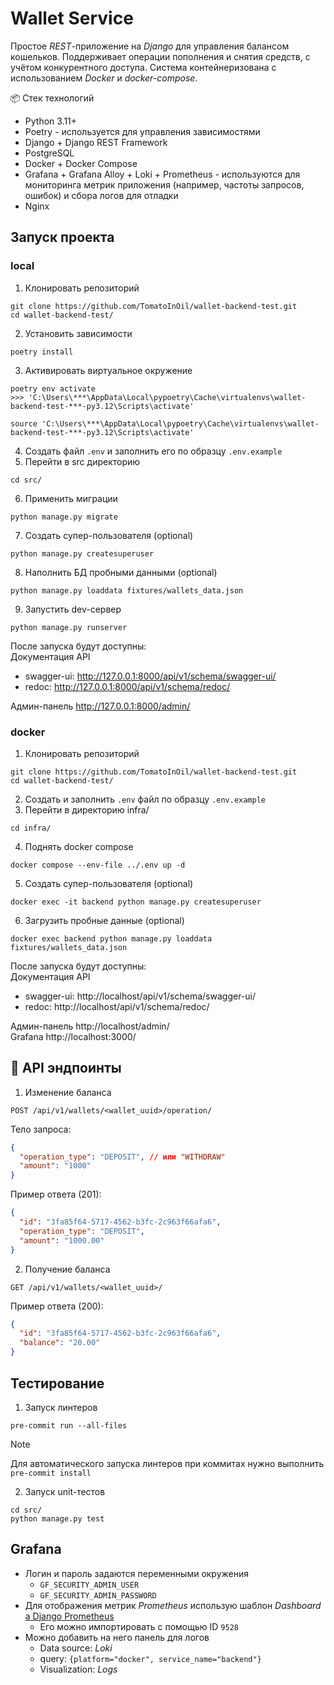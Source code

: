 # Wallet Service
Простое _REST_-приложение на _Django_ для управления балансом кошельков. Поддерживает операции пополнения и снятия средств, с учётом конкурентного доступа. Система контейнеризована с использованием _Docker_ и _docker-compose_.

📦 Стек технологий  
- Python 3.11+
- Poetry - используется для управления зависимостями
- Django + Django REST Framework
- PostgreSQL
- Docker + Docker Compose
- Grafana + Grafana Alloy + Loki + Prometheus - используются для мониторинга метрик приложения (например, частоты запросов, ошибок) и сбора логов для отладки
- Nginx

## Запуск проекта
### local
1. Клонировать репозиторий
```shell
git clone https://github.com/TomatoInOil/wallet-backend-test.git
cd wallet-backend-test/
```
2. Установить зависимости
```shell
poetry install
```
3. Активировать виртуальное окружение
```shell
poetry env activate
>>> 'C:\Users\***\AppData\Local\pypoetry\Cache\virtualenvs\wallet-backend-test-***-py3.12\Scripts\activate'
```
```shell
source 'C:\Users\***\AppData\Local\pypoetry\Cache\virtualenvs\wallet-backend-test-***-py3.12\Scripts\activate'
```
4. Создать файл `.env` и заполнить его по образцу `.env.example`
5. Перейти в src директорию
```shell
cd src/
```
6. Применить миграции
```shell
python manage.py migrate
```
7. Создать супер-пользователя (optional)
```shell
python manage.py createsuperuser
```
8. Наполнить БД пробными данными (optional)
```shell
python manage.py loaddata fixtures/wallets_data.json
```
9. Запустить dev-сервер
```shell
python manage.py runserver
```
После запуска будут доступны:  
Документация API
- swagger-ui: http://127.0.0.1:8000/api/v1/schema/swagger-ui/  
- redoc: http://127.0.0.1:8000/api/v1/schema/redoc/

Админ-панель http://127.0.0.1:8000/admin/
### docker
1. Клонировать репозиторий
```shell
git clone https://github.com/TomatoInOil/wallet-backend-test.git
cd wallet-backend-test/
```
2. Создать и заполнить `.env` файл по образцу `.env.example`
3. Перейти в директорию infra/
```shell
cd infra/
```
4. Поднять docker compose
```shell
docker compose --env-file ../.env up -d
```
5. Создать супер-пользователя (optional)
```shell
docker exec -it backend python manage.py createsuperuser
```
6. Загрузить пробные данные (optional)
```shell
docker exec backend python manage.py loaddata fixtures/wallets_data.json
```
После запуска будут доступны:  
Документация API
- swagger-ui: http://localhost/api/v1/schema/swagger-ui/
- redoc: http://localhost/api/v1/schema/redoc/

Админ-панель http://localhost/admin/  
Grafana http://localhost:3000/

## 🔌 API эндпоинты
1. Изменение баланса
```
POST /api/v1/wallets/<wallet_uuid>/operation/
```
Тело запроса:
```JSON
{
  "operation_type": "DEPOSIT", // или "WITHDRAW"
  "amount": "1000"
}
```
Пример ответа (201):
```json
{
  "id": "3fa85f64-5717-4562-b3fc-2c963f66afa6",
  "operation_type": "DEPOSIT",
  "amount": "1000.00"
}
```
2. Получение баланса
```
GET /api/v1/wallets/<wallet_uuid>/
```
Пример ответа (200):
```JSON
{
  "id": "3fa85f64-5717-4562-b3fc-2c963f66afa6",
  "balance": "20.00"
}
```
## Тестирование
1. Запуск линтеров
```shell
pre-commit run --all-files
```
> [!NOTE]
> Для автоматического запуска линтеров при коммитах нужно выполнить `pre-commit install`
2. Запуск unit-тестов
```shell
cd src/
python manage.py test
```
## Grafana
- Логин и пароль задаются переменными окружения
  - `GF_SECURITY_ADMIN_USER`
  - `GF_SECURITY_ADMIN_PASSWORD`
- Для отображения метрик _Prometheus_ использую шаблон _Dashboard_ [a Django Prometheus](https://grafana.com/grafana/dashboards/9528-django-prometheus/)
  - Его можно импортировать с помощью ID `9528`
- Можно добавить на него панель для логов
  - Data source: _Loki_  
  - query: `{platform="docker", service_name="backend"}`  
  - Visualization: _Logs_  
